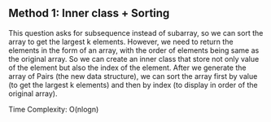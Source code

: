 ## Method 1: Inner class + Sorting

This question asks for subsequence instead of subarray, so we can sort the array to get the largest k elements. However, we need to return the elements in the form of an array, with the order of elements being same as the original array. So we can create an inner class that store not only value of the element but also the index of the element. After we generate the array of Pairs (the new data structure), we can sort the array first by value (to get the largest k elements) and then by index (to display in order of the original array).

Time Complexity: O(nlogn)
